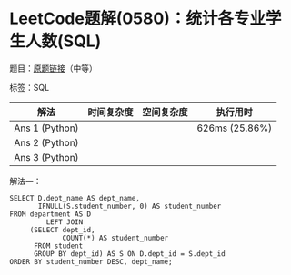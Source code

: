 # LeetCode题解(0580)：统计各专业学生人数(SQL)

题目：[原题链接](https://leetcode-cn.com/problems/count-student-number-in-departments/)（中等）

标签：SQL

| 解法           | 时间复杂度 | 空间复杂度 | 执行用时       |
| -------------- | ---------- | ---------- | -------------- |
| Ans 1 (Python) |            |            | 626ms (25.86%) |
| Ans 2 (Python) |            |            |                |
| Ans 3 (Python) |            |            |                |

解法一：

```mysql
SELECT D.dept_name AS dept_name,
       IFNULL(S.student_number, 0) AS student_number
FROM department AS D
         LEFT JOIN
     (SELECT dept_id,
             COUNT(*) AS student_number
      FROM student
      GROUP BY dept_id) AS S ON D.dept_id = S.dept_id
ORDER BY student_number DESC, dept_name;
```